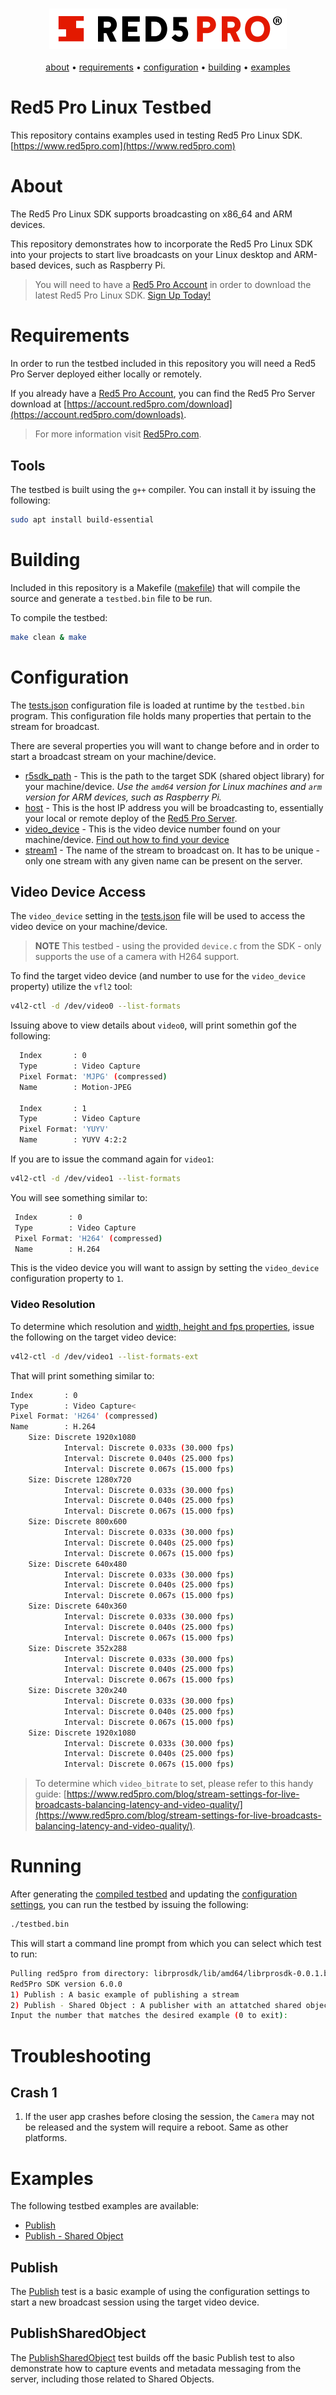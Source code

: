 <h3 align="center">
  <img src="assets/red5pro_logo.png" alt="Red5 Pro Logo" />
</h3>
<p align="center">
  <a href="#about">about</a> &bull;
  <a href="#requirements">requirements</a> &bull;
  <a href="#configuration">configuration</a> &bull;
  <a href="#building">building</a> &bull;
  <a href="#examples">examples</a>
</p>

# Red5 Pro Linux Testbed

This repository contains examples used in testing Red5 Pro Linux SDK. [https://www.red5pro.com](https://www.red5pro.com)

# About

The Red5 Pro Linux SDK supports broadcasting on x86_64 and ARM devices.

This repository demonstrates how to incorporate the Red5 Pro Linux SDK into your projects to start live broadcasts on your Linux desktop and ARM-based devices, such as Raspberry Pi.

> You will need to have a [Red5 Pro Account](https://account.red5pro.com) in order to download the latest Red5 Pro Linux SDK. [Sign Up Today!](https://account.red5pro.com/register)

# Requirements

In order to run the testbed included in this repository you will need a Red5 Pro Server deployed either locally or remotely.

If you already have a [Red5 Pro Account](https://account.red5pro.com), you can find the Red5 Pro Server download at [https://account.red5pro.com/download](https://account.red5pro.com/downloads).

> For more information visit [Red5Pro.com](https://www.red5pro.com).

## Tools

The testbed is built using the `g++` compiler. You can install it by issuing the following:

```sh
sudo apt install build-essential
```

# Building

Included in this repository is a Makefile ([makefile](makfile)) that will compile the source and generate a `testbed.bin` file to be run.

To compile the testbed:

```sh
make clean & make
```

# Configuration

The [tests.json](test.json) configuration file is loaded at runtime by the `testbed.bin` program. This configuration file holds many properties that pertain to the stream for broadcast.

There are several properties you will want to change before and in order to start a broadcast stream on your machine/device.

* [r5sdk_path](https://github.com/infrared5/red5pro-linux-sdk-testbed/blob/master/tests.json#L2) - This is the path to the target SDK (shared object library) for your machine/device. _Use the `amd64` version for Linux machines and `arm` version for ARM devices, such as Raspberry Pi._
* [host](https://github.com/infrared5/red5pro-linux-sdk-testbed/blob/master/tests.json#L4) - This is the host IP address you will be broadcasting to, essentially your local or remote deploy of the [Red5 Pro Server](https://www.red5pro.com).
* [video_device](https://github.com/infrared5/red5pro-linux-sdk-testbed/blob/master/tests.json#L5) - This is the video device number found on your machine/device. [Find out how to find your device](#video-device-access)
* [stream1](https://github.com/infrared5/red5pro-linux-sdk-testbed/blob/master/tests.json#L12) - The name of the stream to broadcast on. It has to be unique - only one stream with any given name can be present on the server.

## Video Device Access

The `video_device` setting in the [tests.json](tests.json) file will be used to access the video device on your machine/device.

> **NOTE** This testbed - using the provided `device.c` from the SDK - only supports the use of a camera with H264 support.

To find the target video device (and number to use for the `video_device` property) utilize the `vfl2` tool:

```sh
v4l2-ctl -d /dev/video0 --list-formats
```

Issuing above to view details about `video0`, will print somethin gof the following:

```sh
  Index       : 0
  Type        : Video Capture
  Pixel Format: 'MJPG' (compressed)
  Name        : Motion-JPEG

  Index       : 1
  Type        : Video Capture
  Pixel Format: 'YUYV'
  Name        : YUYV 4:2:2
```

If you are to issue the command again for `video1`:

```sh
v4l2-ctl -d /dev/video1 --list-formats
```

You will see something similar to:

```sh
 Index       : 0
 Type        : Video Capture
 Pixel Format: 'H264' (compressed)
 Name        : H.264
```

This is the video device you will want to assign by setting the `video_device` configuration property to `1`.

### Video Resolution

To determine which resolution and [width, height and fps properties](https://github.com/infrared5/red5pro-linux-sdk-testbed/blob/master/tests.json#L6-L7), issue the following on the target video device:

```sh
v4l2-ctl -d /dev/video1 --list-formats-ext
```

That will print something similar to:

```sh
Index       : 0
Type        : Video Capture<
Pixel Format: 'H264' (compressed)
Name        : H.264
    Size: Discrete 1920x1080
            Interval: Discrete 0.033s (30.000 fps)
            Interval: Discrete 0.040s (25.000 fps)
            Interval: Discrete 0.067s (15.000 fps)
    Size: Discrete 1280x720
            Interval: Discrete 0.033s (30.000 fps)
            Interval: Discrete 0.040s (25.000 fps)
            Interval: Discrete 0.067s (15.000 fps)
    Size: Discrete 800x600
            Interval: Discrete 0.033s (30.000 fps)
            Interval: Discrete 0.040s (25.000 fps)
            Interval: Discrete 0.067s (15.000 fps)
    Size: Discrete 640x480
            Interval: Discrete 0.033s (30.000 fps)
            Interval: Discrete 0.040s (25.000 fps)
            Interval: Discrete 0.067s (15.000 fps)
    Size: Discrete 640x360
            Interval: Discrete 0.033s (30.000 fps)
            Interval: Discrete 0.040s (25.000 fps)
            Interval: Discrete 0.067s (15.000 fps)
    Size: Discrete 352x288
            Interval: Discrete 0.033s (30.000 fps)
            Interval: Discrete 0.040s (25.000 fps)
            Interval: Discrete 0.067s (15.000 fps)
    Size: Discrete 320x240
            Interval: Discrete 0.033s (30.000 fps)
            Interval: Discrete 0.040s (25.000 fps)
            Interval: Discrete 0.067s (15.000 fps)
    Size: Discrete 1920x1080
            Interval: Discrete 0.033s (30.000 fps)
            Interval: Discrete 0.040s (25.000 fps)
            Interval: Discrete 0.067s (15.000 fps)
```

> To determine which `video_bitrate` to set, please refer to this handy guide: [https://www.red5pro.com/blog/stream-settings-for-live-broadcasts-balancing-latency-and-video-quality/](https://www.red5pro.com/blog/stream-settings-for-live-broadcasts-balancing-latency-and-video-quality/).

# Running

After generating the [compiled testbed](#building) and updating the [configuration settings](#configuration), you can run the testbed by issuing the following:

```sh
./testbed.bin
```

This will start a command line prompt from which you can select which test to run:

```sh
Pulling red5pro from directory: librprosdk/lib/amd64/librprosdk-0.0.1.b5-release.so
Red5Pro SDK version 6.0.0
1) Publish : A basic example of publishing a stream
2) Publish - Shared Object : A publisher with an attatched shared object
Input the number that matches the desired example (0 to exit):
```

# Troubleshooting

## Crash 1

1. If the user app crashes before closing the session, the `Camera` may not be released and the system will require a reboot. Same as other platforms.

# Examples

The following testbed examples are available:

* [Publish](#publish)
* [Publish - Shared Object](#publishsharedobject)

## Publish

The [Publish](tests/Publish/PublishTest.c) test is a basic example of using the configuration settings to start a new broadcast session using the target video device.

## PublishSharedObject

The [PublishSharedObject](tests/PublishSharedObject/PublishSharedObjectTest.c) test builds off the basic Publish test to also  demonstrate how to capture events and metadata messaging from the server, including those related to Shared Objects.
